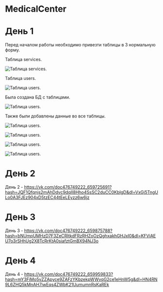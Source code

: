 # MedicalCenter

# День 1
Перед началом работы необходимо привезти таблицы в 3 нормальную форму.

Таблица services.

![Таблица services.](https://sun9-62.userapi.com/impg/RPZFpkCz5JA3keG15NUiahi8gUvWWXRqR-JqYg/Y-DZgYlOCPU.jpg?size=518x563&quality=96&sign=d2bdc19ab8db89d56a559225aa1d3626&type=album)

Таблица users.

![Таблица users.](https://sun9-40.userapi.com/impg/37XGzlI2kcHwj4qsgo2aq20pS3Mz2ICBpLVafQ/Tgaghh2Bt34.jpg?size=1212x539&quality=96&sign=e6a6099de5bc75116a16dc0e46913380&type=album)

Была создана БД с таблицами.

![Таблица users.](https://sun9-71.userapi.com/impg/WXMXMl8TgomW0T4gget5DAdeGOZwMFyIuaWz2w/kfgzyA9RF5o.jpg?size=802x450&quality=96&sign=9d12a0832bf509fed518268344840c27&type=album)

Также были добавлены данные во все таблицы.

 ![Таблица users.](https://sun9-21.userapi.com/impg/i8f9rLyhgK4wwtMdwTreymc9ZGLkMB5AlxRAmQ/WuiUnQWufzc.jpg?size=645x239&quality=96&sign=986586e7f8697dc2e4a1e9a0bd9c3f24&type=album)

![Таблица users.](https://sun9-79.userapi.com/impg/s0do7Gs_a4KFTn_1nFhYLiQSVZcm447_KN9KXw/dMjoHEadr3M.jpg?size=841x105&quality=96&sign=3f6b41a81ffd296ebd326e568a7b1052&type=album)

![Таблица users.](https://sun9-6.userapi.com/impg/RLva6YMCplKV2A9B5x3UC-7XYVQi3Nt94gL-9g/me6r3DWDJjk.jpg?size=473x394&quality=96&sign=ff0a4d5b3d3c9c015682e2ae84fe0a32&type=album)

![Таблица users.](https://sun9-80.userapi.com/impg/XKFOcgP2Z7GHn3Lsep4Z_dEOW1HX4DdWAkoDEA/N-upmrQTjnI.jpg?size=599x87&quality=96&sign=5a135da7e5411a8c4714dac54dfb97b9&type=album)

# День 2
День 2 - https://vk.com/doc476749222_659725691?hash=JQF1Qfqnjs2mAhDdvc9dqII8Hho4SsSC2duCC0KbIgD&dl=VxGj5TngULo0A3FJEz904xD5tzEC44tEeLEyzz6w6jz

# День 3
День 3 - https://vk.com/doc476749222_659875788?hash=bNUmpUMHzD7F3ZeCRItkdFRzRHZoOzQghxakhGHJxI0&dl=KFViAEU7o3rSHhUg2X8TcRrKtA0siafztGmBX94NJ3o

# День 4
День 4 - https://vk.com/doc476749222_659959833?hash=mY3FiMo5vZZApyce9ZAFzYKbzekpWWvqG2ce1eHnW5g&dl=HN4RN9L6ZHQ5kMnAH7iwEqs4ZWbK21UumumnRsKaREk
